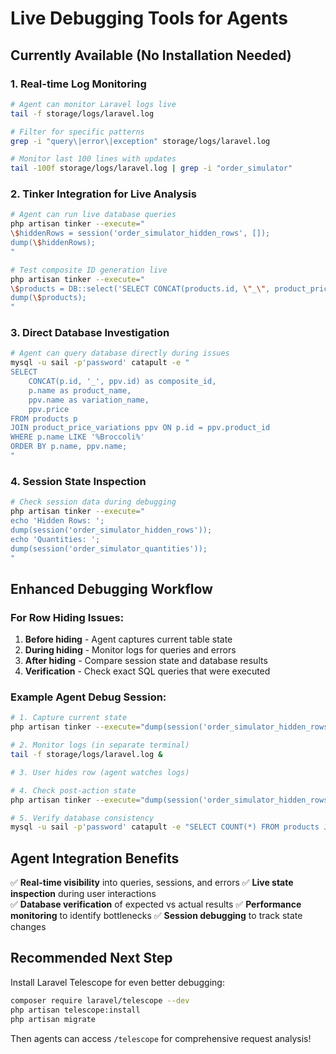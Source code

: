 # Live Debugging Tools for Agents

## Currently Available (No Installation Needed)

### 1. **Real-time Log Monitoring**
```bash
# Agent can monitor Laravel logs live
tail -f storage/logs/laravel.log

# Filter for specific patterns
grep -i "query\|error\|exception" storage/logs/laravel.log

# Monitor last 100 lines with updates
tail -100f storage/logs/laravel.log | grep -i "order_simulator"
```

### 2. **Tinker Integration for Live Analysis**  
```bash
# Agent can run live database queries
php artisan tinker --execute="
\$hiddenRows = session('order_simulator_hidden_rows', []);
dump(\$hiddenRows);
"

# Test composite ID generation live
php artisan tinker --execute="
\$products = DB::select('SELECT CONCAT(products.id, \"_\", product_price_variations.id) as composite_id, products.name, product_price_variations.name FROM products JOIN product_price_variations ON products.id = product_price_variations.product_id LIMIT 10');
dump(\$products);
"
```

### 3. **Direct Database Investigation**
```bash
# Agent can query database directly during issues
mysql -u sail -p'password' catapult -e "
SELECT 
    CONCAT(p.id, '_', ppv.id) as composite_id,
    p.name as product_name,
    ppv.name as variation_name,
    ppv.price
FROM products p 
JOIN product_price_variations ppv ON p.id = ppv.product_id 
WHERE p.name LIKE '%Broccoli%'
ORDER BY p.name, ppv.name;
"
```

### 4. **Session State Inspection**
```bash
# Check session data during debugging
php artisan tinker --execute="
echo 'Hidden Rows: ';
dump(session('order_simulator_hidden_rows'));
echo 'Quantities: '; 
dump(session('order_simulator_quantities'));
"
```

## Enhanced Debugging Workflow

### For Row Hiding Issues:
1. **Before hiding** - Agent captures current table state
2. **During hiding** - Monitor logs for queries and errors  
3. **After hiding** - Compare session state and database results
4. **Verification** - Check exact SQL queries that were executed

### Example Agent Debug Session:
```bash
# 1. Capture current state
php artisan tinker --execute="dump(session('order_simulator_hidden_rows'))"

# 2. Monitor logs (in separate terminal)
tail -f storage/logs/laravel.log &

# 3. User hides row (agent watches logs)

# 4. Check post-action state
php artisan tinker --execute="dump(session('order_simulator_hidden_rows'))"

# 5. Verify database consistency
mysql -u sail -p'password' catapult -e "SELECT COUNT(*) FROM products JOIN product_price_variations ON products.id = product_price_variations.product_id WHERE products.active = 1"
```

## Agent Integration Benefits

✅ **Real-time visibility** into queries, sessions, and errors
✅ **Live state inspection** during user interactions  
✅ **Database verification** of expected vs actual results
✅ **Performance monitoring** to identify bottlenecks
✅ **Session debugging** to track state changes

## Recommended Next Step

Install Laravel Telescope for even better debugging:
```bash
composer require laravel/telescope --dev
php artisan telescope:install
php artisan migrate
```

Then agents can access `/telescope` for comprehensive request analysis!